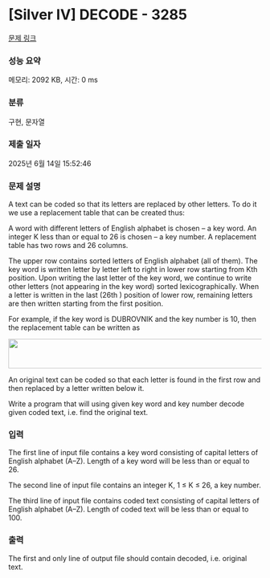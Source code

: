# [Silver IV] DECODE - 3285 

[문제 링크](https://www.acmicpc.net/problem/3285) 

### 성능 요약

메모리: 2092 KB, 시간: 0 ms

### 분류

구현, 문자열

### 제출 일자

2025년 6월 14일 15:52:46

### 문제 설명

<p>A text can be coded so that its letters are replaced by other letters. To do it we use a replacement table that can be created thus:</p>

<p>A word with different letters of English alphabet is chosen – a key word. An integer K less than or equal to 26 is chosen – a key number. A replacement table has two rows and 26 columns.</p>

<p>The upper row contains sorted letters of English alphabet (all of them). The key word is written letter by letter left to right in lower row starting from Kth position. Upon writing the last letter of the key word, we continue to write other letters (not appearing in the key word) sorted lexicographically. When a letter is written in the last (26th ) position of lower row, remaining letters are then written starting from the first position.</p>

<p>For example, if the key word is DUBROVNIK and the key number is 10, then the replacement table can be written as</p>

<p style="text-align: center;"><img alt="" src="https://upload.acmicpc.net/00efd138-0055-44cb-bb40-1d2b4fbc87f4/-/preview/" style="width: 600px; height: 59px;"></p>

<p>An original text can be coded so that each letter is found in the first row and then replaced by a letter written below it.</p>

<p>Write a program that will using given key word and key number decode given coded text, i.e. find the original text.</p>

### 입력 

 <p>The first line of input file contains a key word consisting of capital letters of English alphabet (A–Z). Length of a key word will be less than or equal to 26.</p>

<p>The second line of input file contains an integer K, 1 ≤ K ≤ 26, a key number.</p>

<p>The third line of input file contains coded text consisting of capital letters of English alphabet (A–Z). Length of coded text will be less than or equal to 100.</p>

### 출력 

 <p>The first and only line of output file should contain decoded, i.e. original text.</p>

